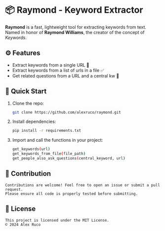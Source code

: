 # 📦 Raymond - Keyword Extractor

**Raymond** is a fast, lightweight tool for extracting keywords from text.  
Named in honor of **Raymond Williams**, the creator of the concept of *Keywords*.

## ⚙️ Features

- Extract keywords from a single URL 🧠
- Extract keywords from a list of urls in a file ✅
- Get related questions from a URL and a central kw 🔧

## 🚀 Quick Start

1. Clone the repo:

   ```bash
   git clone https://github.com/alexruco/raymond.git

2. Install dependencies:
    ```bash
    pip install -r requirements.txt

2. Import and call the functions in your project:
    ```bash
    get_keywords(url)
    get_keywords_from_file(file_path)
    get_people_also_ask_questions(central_keyword, url)

## 🤝 Contribution
    Contributions are welcome! Feel free to open an issue or submit a pull request.
    Please ensure all code is properly tested before submitting.

## 📄 License
    This project is licensed under the MIT License.
    © 2024 Alex Ruco
